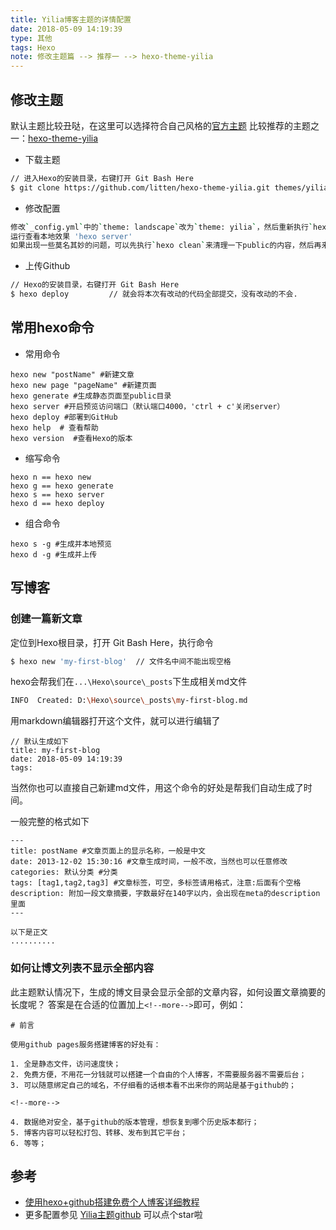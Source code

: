 ```yaml
---
title: Yilia博客主题的详情配置
date: 2018-05-09 14:19:39
type: 其他
tags: Hexo
note: 修改主题篇 --> 推荐一 --> hexo-theme-yilia
---
```


## 修改主题
默认主题比较丑哒，在这里可以选择符合自己风格的[官方主题](https://hexo.io/themes/)
比较推荐的主题之一：[hexo-theme-yilia](https://github.com/litten/hexo-theme-yilia)

<!--more-->
* 下载主题
``` bash
// 进入Hexo的安装目录，右键打开 Git Bash Here
$ git clone https://github.com/litten/hexo-theme-yilia.git themes/yilia
```

* 修改配置
``` bash
修改`_config.yml`中的`theme: landscape`改为`theme: yilia`，然后重新执行`hexo generate`来重新生成。
运行查看本地效果 'hexo server'
如果出现一些莫名其妙的问题，可以先执行`hexo clean`来清理一下public的内容，然后再来重新生成和发布。
```

* 上传Github
``` bash
// Hexo的安装目录，右键打开 Git Bash Here
$ hexo deploy         // 就会将本次有改动的代码全部提交，没有改动的不会.
```

## 常用hexo命令
* 常用命令
```
hexo new "postName" #新建文章
hexo new page "pageName" #新建页面
hexo generate #生成静态页面至public目录
hexo server #开启预览访问端口（默认端口4000，'ctrl + c'关闭server）
hexo deploy #部署到GitHub
hexo help  # 查看帮助
hexo version  #查看Hexo的版本
```

* 缩写命令
```
hexo n == hexo new
hexo g == hexo generate
hexo s == hexo server
hexo d == hexo deploy
```

* 组合命令
```
hexo s -g #生成并本地预览
hexo d -g #生成并上传
```

## 写博客
### 创建一篇新文章
定位到Hexo根目录，打开 Git Bash Here，执行命令
``` bash
$ hexo new 'my-first-blog'  // 文件名中间不能出现空格
```

hexo会帮我们在`...\Hexo\source\_posts`下生成相关md文件
``` bash
INFO  Created: D:\Hexo\source\_posts\my-first-blog.md
```

用markdown编辑器打开这个文件，就可以进行编辑了
```
// 默认生成如下
title: my-first-blog
date: 2018-05-09 14:19:39
tags: 
```

当然你也可以直接自己新建md文件，用这个命令的好处是帮我们自动生成了时间。

一般完整的格式如下
```
---
title: postName #文章页面上的显示名称，一般是中文
date: 2013-12-02 15:30:16 #文章生成时间，一般不改，当然也可以任意修改
categories: 默认分类 #分类
tags: [tag1,tag2,tag3] #文章标签，可空，多标签请用格式，注意:后面有个空格
description: 附加一段文章摘要，字数最好在140字以内，会出现在meta的description里面
---

以下是正文
..........

```

### 如何让博文列表不显示全部内容
此主题默认情况下，生成的博文目录会显示全部的文章内容，如何设置文章摘要的长度呢？
答案是在合适的位置加上`<!--more-->`即可，例如：
```
# 前言

使用github pages服务搭建博客的好处有：

1. 全是静态文件，访问速度快；
2. 免费方便，不用花一分钱就可以搭建一个自由的个人博客，不需要服务器不需要后台；
3. 可以随意绑定自己的域名，不仔细看的话根本看不出来你的网站是基于github的；

<!--more-->

4. 数据绝对安全，基于github的版本管理，想恢复到哪个历史版本都行；
5. 博客内容可以轻松打包、转移、发布到其它平台；
6. 等等；
```

## 参考
* [使用hexo+github搭建免费个人博客详细教程](http://blog.haoji.me/build-blog-website-by-hexo-github.html?from=xa#xiu-gai-zhu-ti)
* 更多配置参见 [Yilia主题github](https://github.com/litten/hexo-theme-yilia)  可以点个star啦